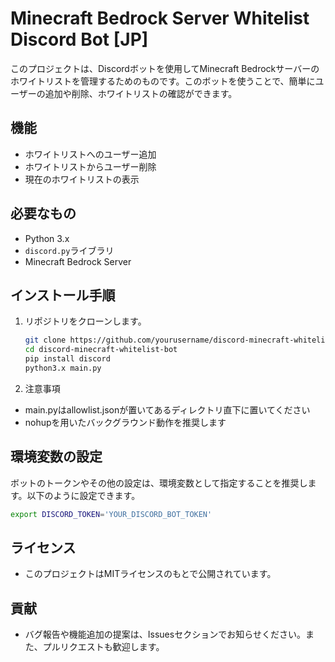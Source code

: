 # Minecraft Bedrock Server Whitelist Discord Bot [JP]

このプロジェクトは、Discordボットを使用してMinecraft Bedrockサーバーのホワイトリストを管理するためのものです。このボットを使うことで、簡単にユーザーの追加や削除、ホワイトリストの確認ができます。

## 機能

- ホワイトリストへのユーザー追加
- ホワイトリストからユーザー削除
- 現在のホワイトリストの表示

## 必要なもの

- Python 3.x
- `discord.py`ライブラリ
- Minecraft Bedrock Server

## インストール手順

1. リポジトリをクローンします。
   ```bash
   git clone https://github.com/yourusername/discord-minecraft-whitelist-bot.git
   cd discord-minecraft-whitelist-bot
   pip install discord
   python3.x main.py
   ```
2. 注意事項
- main.pyはallowlist.jsonが置いてあるディレクトリ直下に置いてください
- nohupを用いたバックグラウンド動作を推奨します

## 環境変数の設定
ボットのトークンやその他の設定は、環境変数として指定することを推奨します。以下のように設定できます。

```bash
export DISCORD_TOKEN='YOUR_DISCORD_BOT_TOKEN'
```

## ライセンス
- このプロジェクトはMITライセンスのもとで公開されています。

## 貢献
- バグ報告や機能追加の提案は、Issuesセクションでお知らせください。また、プルリクエストも歓迎します。
